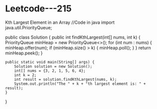 # Leetcode---215
Kth Largest Element in an Array
//Code in java
import java.util.PriorityQueue;

public class Solution {
    public int findKthLargest(int[] nums, int k) {
        PriorityQueue<Integer> minHeap = new PriorityQueue<>();
        for (int num : nums) {
            minHeap.offer(num);
            if (minHeap.size() > k) {
                minHeap.poll();
            }
        }
        return minHeap.peek();
    }

    public static void main(String[] args) {
        Solution solution = new Solution();
        int[] nums = {3, 2, 1, 5, 6, 4};
        int k = 2;
        int result = solution.findKthLargest(nums, k);
        System.out.println("The " + k + "th largest element is: " + result);
    }
}
